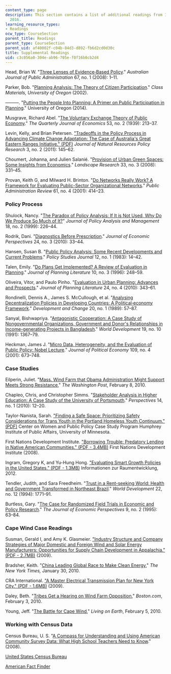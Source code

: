 ```yaml
---
content_type: page
description: This section contains a list of additional readings from 11.003J spring
  2016.
learning_resource_types:
- Readings
ocw_type: CourseSection
parent_title: Readings
parent_type: CourseSection
parent_uid: af40002f-c04b-84d3-d892-fb6d2cd0d30c
title: Supplemental Readings
uid: c3c056a0-304e-ab96-705e-f0f16b0cb2d4
---
```


Head, Brian W. "[Three Lenses of Evidence‐Based Policy](http://dx.doi.org/10.1111/j.1467-8500.2007.00564.x)." _Australian Journal of Public Administration_ 67, no. 1 (2008): 1–11.

Parker, Bob. "[Planning Analysis: The Theory of Citizen Participation](http://pages.uoregon.edu/rgp/PPPM613/class10theory.htm)." _Class Materials, University of Oregon_ (2002).

———. "[Putting the People Into Planning: A Primer on Public Participation in Planning](http://pages.uoregon.edu/rgp/PPPM613/CitizenInvolvement/toc.htm)." University of Oregon (2014).

Musgrave, Richard Abel. "[The Voluntary Exchange Theory of Public Economy](http://dx.doi.org/10.2307/1882886)." _The Quarterly Journal of Economics_ 53, no. 2 (1939): 213–37.

Levin, Kelly, and Brian Petersen. ["Tradeoffs in the Policy Process in Advancing Climate Change Adaptation: The Case of Australia's Great Eastern Ranges Initiative." (PDF)](http://centread.ucsc.edu/documents/Levin_Petersen_JNRPR2011.pdf) _Journal of Natural Resources Policy Research_ 3, no. 2 (2011): 145–62.

Choumert, Johanna, and Julien Salanié. "[Provision of Urban Green Spaces: Some Insights from Economics](http://dx.doi.org/10.1080/01426390802045996)." _Landscape Research_ 33, no. 3 (2008): 331–45.

Provan, Keith G, and Milward H. Brinton. "[Do Networks Really Work? A Framework for Evaluating Public-Sector Organizational Networks](http://www.jstor.org/stable/977503)." _Public Administration Review_ 61, no. 4 (2001): 414–23.

### Policy Process

Shulock, Nancy. "[The Paradox of Policy Analysis: If It is Not Used, Why Do We Produce So Much of It?](http://dx.doi.org/10.1002/(SICI)1520-6688(199921)18:2<226::AID-PAM2>3.0.CO;2-J)" _Journal of Policy Analysis and Management_ 18, no. 2 (1999): 226–44.

Rodrik, Dani. "[Diagnostics Before Prescription](http://dx.doi.org/10.1257/jep.24.3.33)." _Journal of Economic Perspectives_ 24, no. 3 (2010): 33–44.

Hansen, Susan B. "[Public Policy Analysis: Some Recent Developments and Current Problems](http://dx.doi.org/10.1111/j.1541-0072.1983.tb00458.x)." _Policy Studies Journal_ 12, no. 1 (1983): 14–42.

Talen, Emily. "[Do Plans Get Implemented? A Review of Evaluation in Planning](http://dx.doi.org/10.1177/088541229601000302)." _Journal of Planning Literature_ 10, no. 3 (1996): 248–59.

Oliveira, Vitor, and Paulo Pinho. "[Evaluation in Urban Planning: Advances and Prospects](http://dx.doi.org/10.1177/0885412210364589)." _Journal of Planning Literature_ 24, no. 4 (2010): 343–61.

Rondinelli, Dennis A., James S. McCullough, et al. "[Analysing Decentralization Policies in Developing Countries: A Political‐economy Framework](http://dx.doi.org/10.1111/j.1467-7660.1989.tb00340.x)." _Development and Change_ 20, no. 1 (1989): 57–87.

Sanyal, Bishwapriya. "[Antagonistic Cooperation: A Case Study of Nongovernmental Organizations, Government and Donor's Relationships in Income-generating Projects in Bangladesh](http://dx.doi.org/10.1016/0305-750X(91)90079-W)." _World Development_ 19, no. 10 (1991): 1367–79.

Heckman, James J. "[Micro Data, Heterogeneity, and the Evaluation of Public Policy: Nobel Lecture](http://www.jstor.org/stable/10.1086/322086)." _Journal of Political Economy_ 109, no. 4 (2001): 673–748.

### Case Studies

Eilperin, Juliet. "[Mass. Wind Farm that Obama Administration Might Support Meets Strong Resistance](http://www.washingtonpost.com/wp-dyn/content/article/2010/02/07/AR2010020702965.html?hpid=topnews)," _The Washington Post_, February 8, 2010.

Chapleo, Chris, and Christopher Simms. "[Stakeholder Analysis in Higher Education: A Case Study of the University of Portsmouth](http://dx.doi.org/10.1080/13603100903458034)." _Perspectives_ 14, no. 1 (2010): 12–20.

Taylor-Nanista, Sarah. ["Finding a Safe Space: Prioritizing Safety Considerations for Trans Youth in the Portland Homeless Youth Continuum." (PDF)](https://www2.tulane.edu/newcomb/upload/safe_space_teaching_note.pdf) Center on Women and Public Policy Case Study Program Humphrey Institute of Public Affairs, University of Minnesota.

First Nations Development Institute. ["Borrowing Trouble: Predatory Lending in Native American Communities." (PDF - 3.4MB)](http://www.sdibaonline.org/Archive/BorrowingTrouble.pdf) First Nations Development Institute (2008).

Ingram, Gregory K, and Yu-Hung Hong. ["Evaluating Smart Growth Policies in the United States." (PDF - 1.3MB)](https://www.lincolninst.edu/sites/default/files/pubfiles/evaluating-smart-growth-full.pdf) Informationen zur Raumentwicklung, 2012.

Tendler, Judith, and Sara Freedheim. "[Trust in a Rent-seeking World: Health and Government Transformed in Northeast Brazil](http://dx.doi.org/10.1016/0305-750X(94)90173-2)." _World Development_ 22, no. 12 (1994): 1771–91.

Burtless, Gary. "[The Case for Randomized Field Trials in Economic and Policy Research](http://www.jstor.org/stable/2138167)." _The Journal of Economic Perspectives_ 9, no. 2 (1995): 63–84.

### Cape Wind Case Readings

Susman, Gerald I, and Amy K. Glasmeier. ["Industry Structure and Company Strategies of Major Domestic and Foreign Wind and Solar Energy Manufacturers: Opportunities for Supply Chain Development in Appalachia." (PDF - 2.7MB)](https://dusp.mit.edu/sites/dusp.mit.edu/files/attachments/project/ARC_PSU_WindSolar_FINAL.pdf) (2009).

Bradsher, Keith. "[China Leading Global Race to Make Clean Energy](http://www.nytimes.com/2010/01/31/business/energy-environment/31renew.html?_r=0)," _The New York Times,_ January 30, 2010.

CRA International. ["A Master Electrical Transmission Plan for New York City." (PDF - 1.6MB)](http://nyssmartgrid.com/wp-content/uploads/2012/09/a-master-electrical-transmission-plan-for-new-york-city.pdf) (2009).

Daley, Beth. "[Tribes Get a Hearing on Wind Farm Opposition](http://archive.boston.com/news/local/massachusetts/articles/2010/02/03/salazar_meets_with_tribes_on_nantucket_sound_over_wind_farm/)," _Boston.com_, February 3, 2010.

Young, Jeff. "[The Battle for Cape Wind](http://www.loe.org/shows/shows.html?programID=10-P13-00006#feature3)," _Living on Earth_, February 5, 2010.

### Working with Census Data

Census Bureau, U. S. "[A Compass for Understanding and Using American Community Survey Data: What High School Teachers Need to Know](https://archive.org/details/ERIC_ED505037)." (2008).

[United States Census Bureau](http://www.census.gov/)

[American Fact Finder](http://factfinder.census.gov/faces/nav/jsf/pages/index.xhtml)